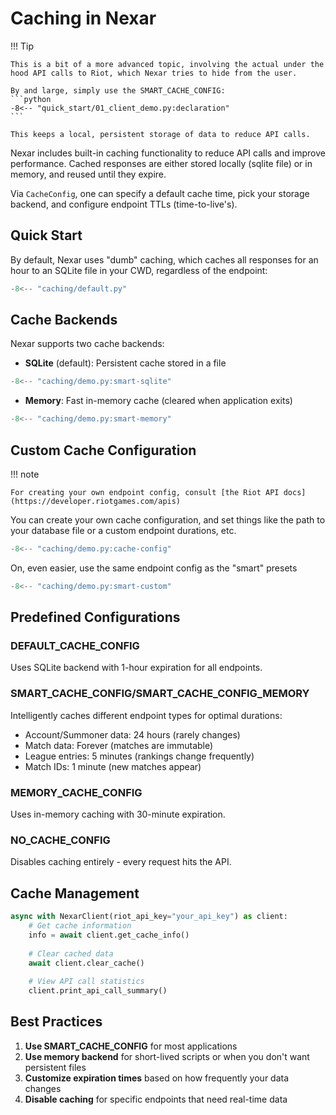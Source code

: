# Caching in Nexar

!!! Tip

    This is a bit of a more advanced topic, involving the actual under the hood API calls to Riot, which Nexar tries to hide from the user.

    By and large, simply use the SMART_CACHE_CONFIG:
    ```python
    -8<-- "quick_start/01_client_demo.py:declaration"
    ```

    This keeps a local, persistent storage of data to reduce API calls.

Nexar includes built-in caching functionality to reduce API calls and improve performance. Cached responses are either stored locally (sqlite file) or in memory, and reused until they expire.

Via `CacheConfig`, one can specify a default cache time, pick your storage backend, and configure endpoint TTLs (time-to-live's).

## Quick Start

By default, Nexar uses "dumb" caching, which caches all responses for an hour to an SQLite file in your CWD, regardless of the endpoint:

```python
-8<-- "caching/default.py"
```

## Cache Backends

Nexar supports two cache backends:

- **SQLite** (default): Persistent cache stored in a file

```python
-8<-- "caching/demo.py:smart-sqlite"
```

- **Memory**: Fast in-memory cache (cleared when application exits)

```python
-8<-- "caching/demo.py:smart-memory"
```

## Custom Cache Configuration

!!! note

    For creating your own endpoint config, consult [the Riot API docs](https://developer.riotgames.com/apis)

You can create your own cache configuration, and set things like the path to your database file or a custom endpoint durations, etc.

```python
-8<-- "caching/demo.py:cache-config"
```

On, even easier, use the same endpoint config as the "smart" presets 

```python
-8<-- "caching/demo.py:smart-custom"
```

## Predefined Configurations

### DEFAULT_CACHE_CONFIG
Uses SQLite backend with 1-hour expiration for all endpoints.

### SMART_CACHE_CONFIG/SMART_CACHE_CONFIG_MEMORY
Intelligently caches different endpoint types for optimal durations:

- Account/Summoner data: 24 hours (rarely changes)
- Match data: Forever (matches are immutable)
- League entries: 5 minutes (rankings change frequently)  
- Match IDs: 1 minute (new matches appear)

### MEMORY_CACHE_CONFIG
Uses in-memory caching with 30-minute expiration.

### NO_CACHE_CONFIG
Disables caching entirely - every request hits the API.

## Cache Management

```python
async with NexarClient(riot_api_key="your_api_key") as client:
    # Get cache information
    info = await client.get_cache_info()
    
    # Clear cached data
    await client.clear_cache()
    
    # View API call statistics
    client.print_api_call_summary()
```

## Best Practices

1. **Use SMART_CACHE_CONFIG** for most applications
2. **Use memory backend** for short-lived scripts or when you don't want persistent files
3. **Customize expiration times** based on how frequently your data changes
4. **Disable caching** for specific endpoints that need real-time data
